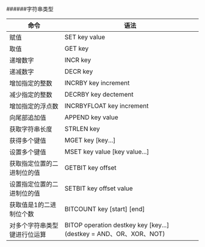 ######字符串类型

|命令                        |                                语法                              |
|----------------------------|------------------------------------------------------------------|
|赋值                        |SET key value                                                     |
|取值                        |GET key                                                           |
|递增数字                    |INCR key                                                          |
|递减数字                    |DECR key                                                          |
|增加指定的整数              |INCRBY key increment                                              |
|减少指定的整数              |DECRBY key dectement                                              |
|增加指定的浮点数            |INCRBYFLOAT key increment                                         |
|向尾部追加值                |APPEND key value                                                  |
|获取字符串长度              |STRLEN key                                                        | 
|获得多个键值                |MGET key [key...]                                                 |
|设置多个键值                |MSET key value [key value...]                                     |
|获取指定位置的二进制位的值  |GETBIT key offset                                                 |
|设置指定位置的二进制位的值  |SETBIT key offset value                                           |
|获取值是1的二进制位个数     |BITCOUNT key [start] [end]                                        |
|对多个字符串类型键进行位运算|BITOP operation destkey key [key...] (destkey = AND、OR、XOR、NOT)|

